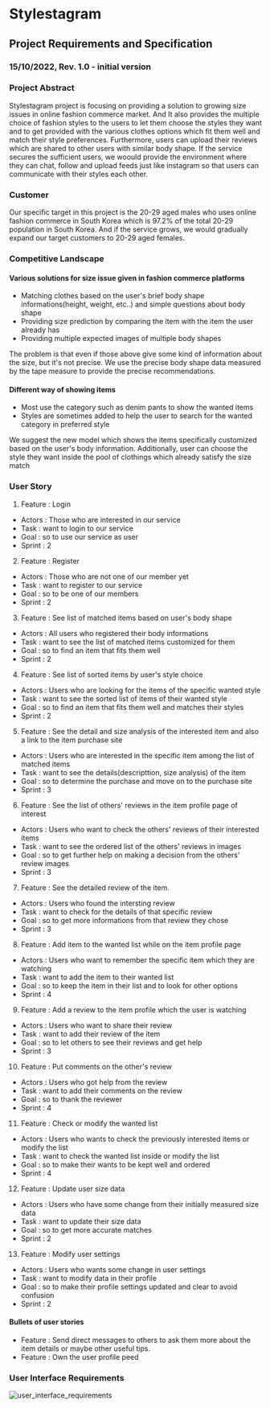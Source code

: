 # Stylestagram

## Project Requirements and Specification

### 15/10/2022, Rev. 1.0 - initial version

### Project Abstract

Stylestagram project is focusing on providing a solution to growing size issues in online fashion commerce market. And It also provides the multiple choice of fashion styles to the users to let them choose the styles they want and to get provided with the various clothes options which fit them well and match their style preferences. Furthermore, users can upload their reviews which are shared to other users with similar body shape. If the service secures the sufficient users, we woould provide the environment where they can chat, follow and upload feeds just like instagram so that users can communicate with their styles each other.

### Customer

Our specific target in this project is the 20-29 aged males who uses online fashion commerce in South Korea which is 97.2% of the total 20-29 population in South Korea. And if the service grows, we would gradually expand our target customers to 20-29 aged females.

### Competitive Landscape

#### Various solutions for size issue given in fashion commerce platforms

- Matching clothes based on the user's brief body shape informations(height, weight, etc..) and simple questions about body shape
- Providing size prediction by comparing the item with the item the user already has
- Providing multiple expected images of multiple body shapes

The problem is that even if those above give some kind of information about the size, but it's not precise. We use the precise body shape data measured by the tape measure to provide the precise recommendations.

#### Different way of showing items

- Most use the category such as denim pants to show the wanted items
- Styles are sometimes added to help the user to search for the wanted category in preferred style

We suggest the new model which shows the items specifically customized based on the user's body information. Additionally, user can choose the style they want inside the pool of clothings which already satisfy the size match

### User Story

1. Feature : Login

- Actors : Those who are interested in our service
- Task : want to login to our service
- Goal : so to use our service as user
- Sprint : 2

2. Feature : Register

- Actors : Those who are not one of our member yet
- Task : want to register to our service
- Goal : so to be one of our members
- Sprint : 2

3. Feature : See list of matched items based on user's body shape

- Actors : All users who registered their body informations
- Task : want to see the list of matched items customized for them
- Goal : so to find an item that fits them well
- Sprint : 2

4. Feature : See list of sorted items by user's style choice

- Actors : Users who are looking for the items of the specific wanted style
- Task : want to see the sorted list of items of their wanted style
- Goal : so to find an item that fits them well and matches their styles
- Sprint : 2

5. Feature : See the detail and size analysis of the interested item and also a link to the item purchase site

- Actors : Users who are interested in the specific item among the list of matched items
- Task : want to see the details(descripttion, size analysis) of the item
- Goal : so to determine the purchase and move on to the purchase site
- Sprint : 3

6. Feature : See the list of others' reviews in the item profile page of interest

- Actors : Users who want to check the others' reviews of their interested items
- Task : want to see the ordered list of the others' reviews in images
- Goal : so to get further help on making a decision from the others' review images
- Sprint : 3

7. Feature : See the detailed review of the item.

- Actors : Users who found the intersting review
- Task : want to check for the details of that specific review
- Goal : so to get more informations from that review they chose
- Sprint : 3

8. Feature : Add item to the wanted list while on the item profile page

- Actors : Users who want to remember the specific item which they are watching
- Task : want to add the item to their wanted list
- Goal : so to keep the item in their list and to look for other options
- Sprint : 4

9. Feature : Add a review to the item profile which the user is watching

- Actors : Users who want to share their review
- Task : want to add their review of the item
- Goal : so to let others to see their reviews and get help
- Sprint : 3

10. Feature : Put comments on the other's review

- Actors : Users who got help from the review
- Task : want to add their comments on the review
- Goal : so to thank the reviewer
- Sprint : 4

11. Feature : Check or modify the wanted list

- Actors : Users who wants to check the previously interested items or modify the list
- Task : want to check the wanted list inside or modify the list
- Goal : so to make their wants to be kept well and ordered
- Sprint : 4

12. Feature : Update user size data

- Actors : Users who have some change from their initially measured size data
- Task : want to update their size data
- Goal : so to get more accurate matches
- Sprint : 2

13. Feature : Modify user settings

- Actors : Users who wants some change in user settings
- Task : want to modify data in their profile
- Goal : so to make their profile settings updated and clear to avoid confusion
- Sprint : 2

#### Bullets of user stories

- Feature : Send direct messages to others to ask them more about the item details or maybe other useful tips.
- Feature : Own the user profile peed

### User Interface Requirements

![user_interface_requirements](https://user-images.githubusercontent.com/76721027/195976469-8f669dc5-c93b-4bc1-9519-85cddbb855d2.jpg)
